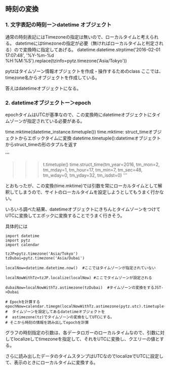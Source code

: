 ## 時刻の変換

### 1. 文字表記の時刻ー＞datetime オブジェクト
通常の時刻表記にはTimezoneの指定は無いので、ローカルタイムと考えられる。
datetimeにはtimezoneの指定が必要（無ければローカルタイムと判定される）ので変換時に指定してあげる。
datetime.datetime.strptime('2016-02-01 17:07:48', '%Y-%m-%d %H:%M:%S').replace(tzinfo=pytz.timezone('Asia/Tokyo'))

pytzはタイムゾーン情報オブジェクトを作成・操作するためのclass
ここでは、timezone名からオブジェクトを作成している。

答えはdatetimeオブジェクトになる。

### 2. datetimeオブジェクトー＞epoch
epochタイムはUTCが基準なので、この変換時にdatetimeオブジェクトにタイムゾーンが指定されている必要がある。

time.mktime(datetime_instance.timetuple())
time.mktime: struct_timeオブジェクトからエポックタイムに変換
datetime.timetuple():datetimeオブジェクトからstruct_timeの形のタプルを返す

'''
>>>t.timetuple()
time.struct_time(tm_year=2016, tm_mon=2, tm_mday=1, tm_hour=17, tm_min=7, tm_sec=48, tm_wday=0, tm_yday=32, tm_isdst=0)
'''

とおもったが、この変換(time.mktime)では引数を常にローカルタイムとして解釈してしまうので、サイトのローカルタイムを設定しようとしてもうまく行かない。

いろいろ調べた結果、datetimeオブジェクトにきちんとタイムゾーンをつけてUTCに変換してエポックに変換することでうまく行きそう。

具体的には
```
import datetime
import pytz
import calendar

tzJP=pytz.timezone('Asia/Tokyo')
tzDubai=pytz.timezone('Asia/Dubai')

localNow=datetime.datetime.now()  #ここではタイムゾーンが指定されていない

localNowWithTz=tzJP.localize(localNow) #ここでタイムゾーンが設定される

dubaiNow=localNowWithTz.astimezone(tzDubai)  #タイムゾーンの変換をするJST->Dubai

# Epochを計算する
epochNow=calendar.timegm(localNowWithTz.astimezone(pytz.utc).timetuple())
#  タイムゾーンを設定してあるdatetimeオブジェクトを
#  astimezone(tz)でタイムゾーンの変換をしてUTCにする。
# そこから時刻の情報を読み出してepochを計算

```

グラフの時刻指定の引数は、各データロガーのローカルタイムなので、引数に対してlocalizeしてtimezoneを指定して、それをUTCに変換し、クエリーの値とする。

さらに読み出したデータのタイムスタンプはUTCなのでlocalizeでUTCに設定して、表示のときにローカルタイムに変換する。


